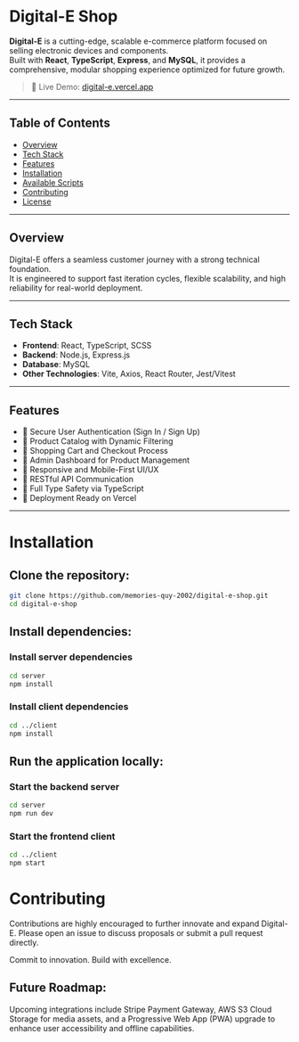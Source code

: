 # Digital-E Shop

**Digital-E** is a cutting-edge, scalable e-commerce platform focused on selling electronic devices and components.  
Built with **React**, **TypeScript**, **Express**, and **MySQL**, it provides a comprehensive, modular shopping experience optimized for future growth.

> 🚀 Live Demo: [digital-e.vercel.app](https://digital-e.vercel.app)

---

## Table of Contents
- [Overview](#overview)
- [Tech Stack](#tech-stack)
- [Features](#features)
- [Installation](#installation)
- [Available Scripts](#available-scripts)
- [Contributing](#contributing)
- [License](#license)

---

## Overview

Digital-E offers a seamless customer journey with a strong technical foundation.  
It is engineered to support fast iteration cycles, flexible scalability, and high reliability for real-world deployment.

---

## Tech Stack

- **Frontend**: React, TypeScript, SCSS
- **Backend**: Node.js, Express.js
- **Database**: MySQL
- **Other Technologies**: Vite, Axios, React Router, Jest/Vitest

---

## Features

- 🔹 Secure User Authentication (Sign In / Sign Up)
- 🔹 Product Catalog with Dynamic Filtering
- 🔹 Shopping Cart and Checkout Process
- 🔹 Admin Dashboard for Product Management
- 🔹 Responsive and Mobile-First UI/UX
- 🔹 RESTful API Communication
- 🔹 Full Type Safety via TypeScript
- 🔹 Deployment Ready on Vercel

---

# Installation

## Clone the repository:
```bash
git clone https://github.com/memories-quy-2002/digital-e-shop.git
cd digital-e-shop
```

## Install dependencies:

### Install server dependencies
```bash
cd server
npm install
```

### Install client dependencies
```bash
cd ../client
npm install
```

## Run the application locally:

### Start the backend server
```bash
cd server
npm run dev
```

### Start the frontend client
```bash
cd ../client
npm start
```

# Contributing
Contributions are highly encouraged to further innovate and expand Digital-E.
Please open an issue to discuss proposals or submit a pull request directly.

Commit to innovation. Build with excellence.

## Future Roadmap:
Upcoming integrations include Stripe Payment Gateway, AWS S3 Cloud Storage for media assets, and a Progressive Web App (PWA) upgrade to enhance user accessibility and offline capabilities.